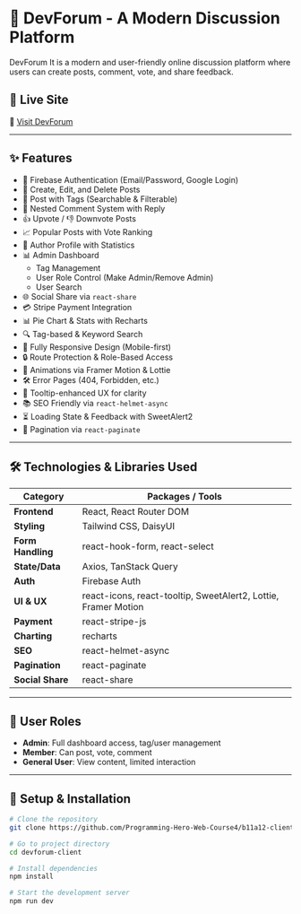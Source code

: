 # 🧠 DevForum - A Modern Discussion Platform

DevForum It is a modern and user-friendly online discussion platform where users can create posts, comment, vote, and share feedback.

## 🚀 Live Site

🔗 [Visit DevForum](https://your-live-site-link.vercel.app)

---

## ✨ Features

- 🔐 Firebase Authentication (Email/Password, Google Login)
- 📝 Create, Edit, and Delete Posts
- 🧠 Post with Tags (Searchable & Filterable)
- 💬 Nested Comment System with Reply
- 👍 Upvote / 👎 Downvote Posts
- 📈 Popular Posts with Vote Ranking
- 👤 Author Profile with Statistics
- 📊 Admin Dashboard
  - Tag Management
  - User Role Control (Make Admin/Remove Admin)
  - User Search
- 🌐 Social Share via `react-share`
- 💳 Stripe Payment Integration
- 📊 Pie Chart & Stats with Recharts
- 🔍 Tag-based & Keyword Search
- 📱 Fully Responsive Design (Mobile-first)
- 🔒 Route Protection & Role-Based Access
- 🧩 Animations via Framer Motion & Lottie
- 🛠️ Error Pages (404, Forbidden, etc.)
- 📌 Tooltip-enhanced UX for clarity
- 📚 SEO Friendly via `react-helmet-async`
- ⏳ Loading State & Feedback with SweetAlert2
- 🔄 Pagination via `react-paginate`

---

## 🛠️ Technologies & Libraries Used

| Category         | Packages / Tools |
|------------------|------------------|
| **Frontend**     | React, React Router DOM |
| **Styling**      | Tailwind CSS, DaisyUI |
| **Form Handling**| react-hook-form, react-select |
| **State/Data**   | Axios, TanStack Query |
| **Auth**         | Firebase Auth |
| **UI & UX**      | react-icons, react-tooltip, SweetAlert2, Lottie, Framer Motion |
| **Payment**      | react-stripe-js |
| **Charting**     | recharts |
| **SEO**          | react-helmet-async |
| **Pagination**   | react-paginate |
| **Social Share** | react-share |

---

## 🔐 User Roles

- **Admin**: Full dashboard access, tag/user management
- **Member**: Can post, vote, comment
- **General User**: View content, limited interaction

---

## 🧪 Setup & Installation

```bash
# Clone the repository
git clone https://github.com/Programming-Hero-Web-Course4/b11a12-client-side-mdfaruk0172087587.git

# Go to project directory
cd devforum-client

# Install dependencies
npm install

# Start the development server
npm run dev
